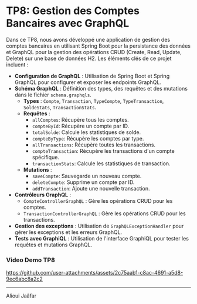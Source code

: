 # TP8: Gestion des Comptes Bancaires avec GraphQL
Dans ce TP8, nous avons développé une application de gestion des comptes bancaires en utilisant Spring Boot pour la persistance des données et GraphQL pour la gestion des opérations CRUD (Create, Read, Update, Delete) sur une base de données H2.
Les éléments clés de ce projet incluent :
- **Configuration de GraphQL** : Utilisation de Spring Boot et Spring GraphQL pour configurer et exposer les endpoints GraphQL.
- **Schéma GraphQL** : Définition des types, des requêtes et des mutations dans le fichier `schema.graphqls`.
    - **Types** : `Compte`, `Transaction`, `TypeCompte`, `TypeTransaction`, `SoldeStats`, `TransactionStats`.
    - **Requêtes** :
        - `allComptes`: Récupère tous les comptes.
        - `compteById`: Récupère un compte par ID.
        - `totalSolde`: Calcule les statistiques de solde.
        - `compteByType`: Récupère les comptes par type.
        - `allTransactions`: Récupère toutes les transactions.
        - `compteTransaction`: Récupère les transactions d'un compte spécifique.
        - `transactionStats`: Calcule les statistiques de transaction.
    - **Mutations** :
        - `saveCompte`: Sauvegarde un nouveau compte.
        - `deleteCompte`: Supprime un compte par ID.
        - `addTransaction`: Ajoute une nouvelle transaction.
- **Contrôleurs GraphQL** :
    - `CompteControllerGraphQL` : Gère les opérations CRUD pour les comptes.
    - `TransactionControllerGraphQL` : Gère les opérations CRUD pour les transactions.
- **Gestion des exceptions** : Utilisation de `GraphQLExceptionHandler` pour gérer les exceptions et les erreurs GraphQL.
- **Tests avec GraphiQL** : Utilisation de l'interface GraphiQL pour tester les requêtes et mutations GraphQL.
### Video Demo TP8


https://github.com/user-attachments/assets/2c75aab1-c8ac-4691-a5d8-9ec6abc8a2c2


---
Alioui Jaâfar
